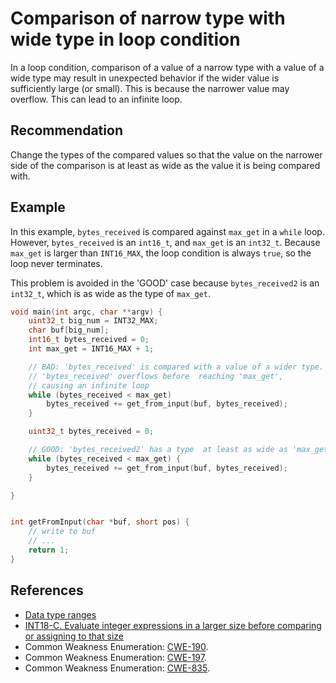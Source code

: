 # Comparison of narrow type with wide type in loop condition
In a loop condition, comparison of a value of a narrow type with a value of a wide type may result in unexpected behavior if the wider value is sufficiently large (or small). This is because the narrower value may overflow. This can lead to an infinite loop.


## Recommendation
Change the types of the compared values so that the value on the narrower side of the comparison is at least as wide as the value it is being compared with.


## Example
In this example, `bytes_received` is compared against `max_get` in a `while` loop. However, `bytes_received` is an `int16_t`, and `max_get` is an `int32_t`. Because `max_get` is larger than `INT16_MAX`, the loop condition is always `true`, so the loop never terminates.

This problem is avoided in the 'GOOD' case because `bytes_received2` is an `int32_t`, which is as wide as the type of `max_get`.


```c
void main(int argc, char **argv) {
	uint32_t big_num = INT32_MAX;
	char buf[big_num];
	int16_t bytes_received = 0;
	int max_get = INT16_MAX + 1;

	// BAD: 'bytes_received' is compared with a value of a wider type.
	// 'bytes_received' overflows before  reaching 'max_get',
	// causing an infinite loop
	while (bytes_received < max_get)
		bytes_received += get_from_input(buf, bytes_received);
	}

	uint32_t bytes_received = 0;

	// GOOD: 'bytes_received2' has a type  at least as wide as 'max_get'
	while (bytes_received < max_get) {
		bytes_received += get_from_input(buf, bytes_received);
	}

}


int getFromInput(char *buf, short pos) {
	// write to buf
	// ...
	return 1;
}

```

## References
* [Data type ranges](https://docs.microsoft.com/en-us/cpp/cpp/data-type-ranges)
* [INT18-C. Evaluate integer expressions in a larger size before comparing or assigning to that size ](https://wiki.sei.cmu.edu/confluence/display/c/INT18-C.+Evaluate+integer+expressions+in+a+larger+size+before+comparing+or+assigning+to+that+size)
* Common Weakness Enumeration: [CWE-190](https://cwe.mitre.org/data/definitions/190.html).
* Common Weakness Enumeration: [CWE-197](https://cwe.mitre.org/data/definitions/197.html).
* Common Weakness Enumeration: [CWE-835](https://cwe.mitre.org/data/definitions/835.html).
